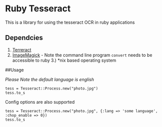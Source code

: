 # Ruby Tesseract

This is a library for using the tesseract OCR in ruby applications

## Dependcies

1. [Terreract](http://code.google.com/p/tesseract-ocr/)
2. [ImageMagick](http://www.imagemagick.org/script/index.php) - Note the command line program `convert` needs to be accessible to ruby
3.) *nix based operating system

##Usage

*Please Note the default language is english*

    tess = Tesseract::Process.new("photo.jpg")
    tess.to_s
    
Config options are also supported

    tess = Tesseract::Process.new("photo.jpg", {:lang => 'some language', :chop_enable => 0})
    tess.to_s
    